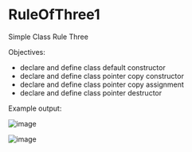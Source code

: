 # RuleOfThree1
Simple Class Rule Three


Objectives:
- declare and define class default constructor
- declare and define class pointer copy constructor
- declare and define class pointer copy assignment
- declare and define class pointer destructor


Example output:


![image](https://user-images.githubusercontent.com/97081479/189237487-5a2dae6f-b0e7-43e1-ab2f-4748a2b54bcf.png)

![image](https://user-images.githubusercontent.com/97081479/189237522-e5fb0e5b-4e53-4242-a690-6f41502ca51e.png)

